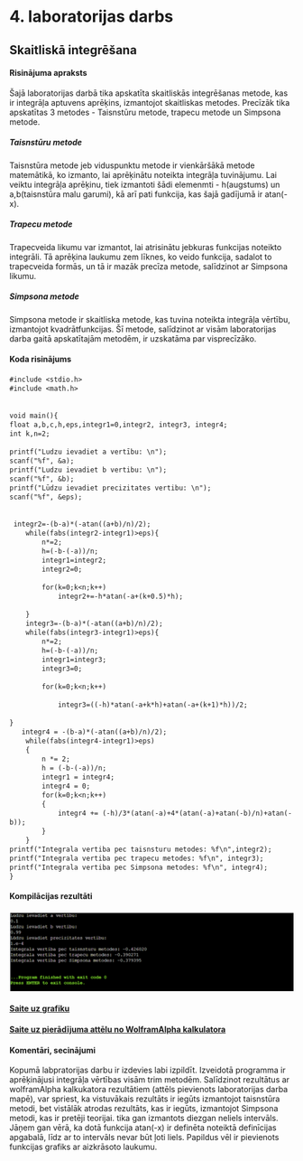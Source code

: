 # 4. laboratorijas darbs
## Skaitliskā integrēšana

#### Risinājuma apraksts
Šajā laboratorijas darbā tika apskatīta skaitliskās integrēšanas metode, kas ir integrāļa aptuvens aprēķins, izmantojot skaitliskas metodes. Precīzāk tika apskatītas 3 metodes - Taisnstūru metode, trapecu metode un Simpsona metode. 
##### Taisnstūru metode
Taisnstūra metode jeb viduspunktu metode ir vienkāršākā metode matemātikā, ko izmanto, lai aprēķinātu noteikta integrāļa tuvinājumu. Lai veiktu integrāļa aprēķinu, tiek izmantoti šādi elemenmti - h(augstums) un a,b(taisnstūra malu garumi), kā arī pati funkcija, kas šajā gadījumā ir atan(-x).
##### Trapecu metode
Trapecveida likumu var izmantot, lai atrisinātu jebkuras funkcijas noteikto integrāli. Tā aprēķina laukumu zem līknes, ko veido funkcija, sadalot to trapecveida formās, un tā ir mazāk precīza metode, salīdzinot ar Simpsona likumu.
##### Simpsona metode
Simpsona metode ir skaitliska metode, kas tuvina noteikta integrāļa vērtību, izmantojot kvadrātfunkcijas. Šī metode, salīdzinot ar visām laboratorijas darba gaitā apskatītajām metodēm, ir uzskatāma par visprecīzāko.

#### Koda risinājums
```
#include <stdio.h>
#include <math.h>


void main(){
float a,b,c,h,eps,integr1=0,integr2, integr3, integr4;
int k,n=2;

printf("Ludzu ievadiet a vertību: \n");
scanf("%f", &a);
printf("Ludzu ievadiet b vertibu: \n");
scanf("%f", &b);
printf("Lūdzu ievadiet precizitates vertibu: \n");
scanf("%f", &eps);


 integr2=-(b-a)*(-atan((a+b)/n)/2);
	while(fabs(integr2-integr1)>eps){
		n*=2;
		h=(-b-(-a))/n;
		integr1=integr2;
		integr2=0;
	
		for(k=0;k<n;k++)
			integr2+=-h*atan(-a+(k+0.5)*h);
			
	}
	integr3=-(b-a)*(-atan((a+b)/n)/2);
	while(fabs(integr3-integr1)>eps){
		n*=2;
		h=(-b-(-a))/n;
		integr1=integr3;
		integr3=0;
	
		for(k=0;k<n;k++)
	
		    integr3=((-h)*atan(-a+k*h)+atan(-a+(k+1)*h))/2;
	
}
   integr4 = -(b-a)*(-atan((a+b)/n)/2);
    while(fabs(integr4-integr1)>eps)
    {
        n *= 2;
        h = (-b-(-a))/n;
        integr1 = integr4;
        integr4 = 0;
        for(k=0;k<n;k++)
        {
            integr4 += (-h)/3*(atan(-a)+4*(atan(-a)+atan(-b)/n)+atan(-b));
        }
    }
printf("Integrala vertiba pec taisnsturu metodes: %f\n",integr2);
printf("Integrala vertiba pec trapecu metodes: %f\n", integr3);
printf("Integrala vertiba pec Simpsona metodes: %f\n", integr4);
}
```

#### Kompilācijas rezultāti
![This is an image](https://github.com/Tefsrp2/RTR-105/blob/main/ld4_integral/ld_4_result.png)

#### [Saite uz grafiku](https://github.com/Tefsrp2/RTR-105/blob/main/ld4_integral/LD_4_grafiks.svg)
#### [Saite uz pierādījuma attēlu no WolframAlpha kalkulatora](https://github.com/Tefsrp2/RTR-105/blob/main/ld4_integral/ld_4_pieradijums.png)

#### Komentāri, secinājumi
Kopumā labpratorijas darbu ir izdevies labi izpildīt. Izveidotā programma ir aprēķinājusi integrāļa vērtības visām trim metodēm. Salīdzinot rezultātus ar wolframAlpha kalkukatora rezultātiem (attēls pievienots laboratorijas darba mapē), var spriest, ka vistuvākais rezultāts ir iegūts izmantojot taisnstūra metodi, bet vistālāk atrodas rezultāts, kas ir iegūts, izmantojot Simpsona metodi, kas ir pretēji teorijai. tika gan izmantots diezgan neliels intervāls. Jāņem gan vērā, ka dotā funkcija atan(-x) ir definēta noteiktā definīcijas apgabalā, līdz ar to intervāls nevar būt ļoti liels. Papildus vēl ir pievienots funkcijas grafiks ar aizkrāsoto laukumu.
